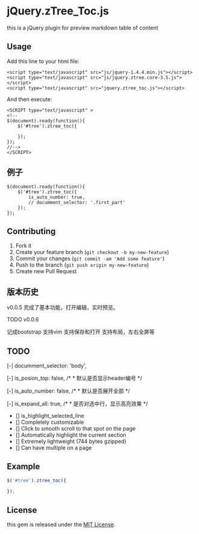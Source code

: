 # jQuery.zTree_Toc.js

this is a jQuery plugin for preview  markdown table of content

## Usage

Add this line to your html file:

	<script type="text/javascript" src="js/jquery-1.4.4.min.js"></script>
	<script type="text/javascript" src="js/jquery.ztree.core-3.5.js"></script>
	<script type="text/javascript" src="jquery.ztree_toc.js"></script>

And then execute:

	<SCRIPT type="text/javascript" >
	<!--
	$(document).ready(function(){
		$('#tree').ztree_toc({
	
		});
	});
	//-->
	</SCRIPT>
	
## 例子

	$(document).ready(function(){
		$('#tree').ztree_toc({
			is_auto_number: true,
			// documment_selector: '.first_part'
		});
	});
	

## Contributing

1. Fork it
2. Create your feature branch (`git checkout -b my-new-feature`)
3. Commit your changes (`git commit -am 'Add some feature'`)
4. Push to the branch (`git push origin my-new-feature`)
5. Create new Pull Request


## 版本历史

v0.0.5
完成了基本功能，打开编辑，实时预览。

TODO
v0.0.6

记成bootstrap
支持vim
支持保存和打开
支持布局，左右全屏等


## TODO

[-] documment_selector: 'body',

[-] is_posion_top: false,
		/*
		 * 默认是否显示header编号
		 */
		 
[-] is_auto_number: false,
		/*
		 * 默认是否展开全部
		 */	
		 
[-] is_expand_all: true,
		/*
		 * 是否对选中行，显示高亮效果
		 */	

- [] is_highlight_selected_line
- [] Completely customizable
- [] Click to smooth scroll to that spot on the page
- [] Automatically highlight the current section
- [] Extremely lightweight (744 bytes gzipped)
- [] Can have multiple on a page

## Example

```javascript
$('#tree').ztree_toc({

});
```

## License

this gem is released under the [MIT License](http://www.opensource.org/licenses/MIT).

